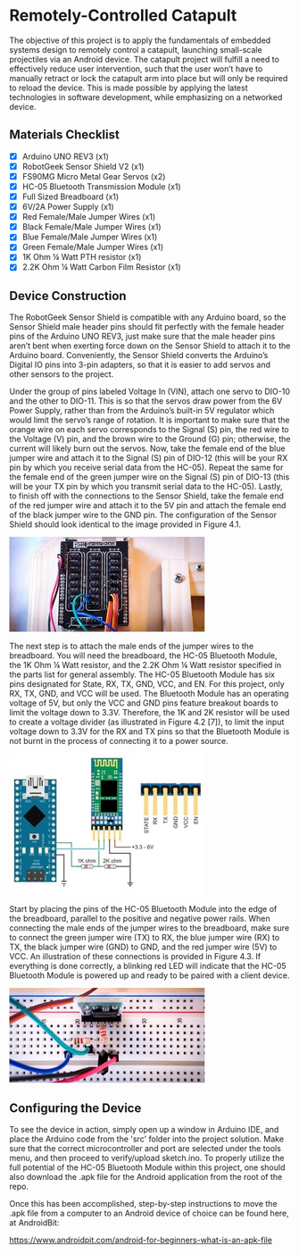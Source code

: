 Remotely-Controlled Catapult
==========================================================================
The objective of this project is to apply the fundamentals of embedded systems design to remotely control a catapult, launching small-scale projectiles via an Android device. The catapult project will fulfill a need to effectively reduce user intervention, such that the user won’t have to manually retract or lock the catapult arm into place but will only be required to reload the device. This is made possible by applying the latest technologies in software development, while emphasizing on a networked device.

Materials Checklist
------------------------------------------------------------------------
* [x] Arduino UNO REV3 (x1)
* [x] RobotGeek Sensor Shield V2 (x1)
* [x] FS90MG Micro Metal Gear Servos (x2)
* [x] HC-05 Bluetooth Transmission Module (x1)
* [x] Full Sized Breadboard (x1)
* [x] 6V/2A Power Supply (x1)
* [x] Red Female/Male Jumper Wires (x1)
* [x] Black Female/Male Jumper Wires (x1)
* [x] Blue Female/Male Jumper Wires (x1)
* [x] Green Female/Male Jumper Wires (x1)
* [x] 1K Ohm ¼ Watt PTH resistor (x1)
* [x] 2.2K Ohm ¼ Watt Carbon Film Resistor (x1)

Device Construction
------------------------------------------------------------------------
The RobotGeek Sensor Shield is compatible with any Arduino board, so the Sensor Shield male header pins should fit perfectly with the female header pins of the Arduino UNO REV3, just make sure that the male header pins aren’t bent when exerting force down on the Sensor Shield to attach it to the Arduino board. Conveniently, the Sensor Shield converts the Arduino’s Digital IO pins into 3-pin adapters, so that it is easier to add servos and other sensors to the project. 

Under the group of pins labeled Voltage In (VIN), attach one servo to DIO-10 and the other to DIO-11. This is so that the servos draw power from the 6V Power Supply, rather than from the Arduino’s built-in 5V regulator which would limit the servo’s range of rotation. It is important to make sure that the orange wire on each servo corresponds to the Signal (S) pin, the red wire to the Voltage (V) pin, and the brown wire to the Ground (G) pin; otherwise, the current will likely burn out the servos. Now, take the female end of the blue jumper wire and attach it to the Signal (S) pin of DIO-12 (this will be your RX pin by which you receive serial data from the HC-05). Repeat the same for the female end of the green jumper wire on the Signal (S) pin of DIO-13 (this will be your TX pin by which you transmit serial data to the HC-05). Lastly, to finish off with the connections to the Sensor Shield, take the female end of the red jumper wire and attach it to the 5V pin and attach the female end of the black jumper wire to the GND pin. The configuration of the Sensor Shield should look identical to the image provided in Figure 4.1.

![Sensor Shield Wiring](images/wiring-schematics.jpg?raw=true "RobotGeek Sensor Shield Wiring")

The next step is to attach the male ends of the jumper wires to the breadboard. You will need the breadboard, the HC-05 Bluetooth Module, the 1K Ohm ¼ Watt resistor, and the 2.2K Ohm ¼ Watt resistor specified in the parts list for general assembly. The HC-05 Bluetooth Module has six pins designated for State, RX, TX, GND, VCC, and EN. For this project, only RX, TX, GND, and VCC will be used. The Bluetooth Module has an operating voltage of 5V, but only the VCC and GND pins feature breakout boards to limit the voltage down to 3.3V. Therefore, the 1K and 2K resistor will be used to create a voltage divider (as illustrated in Figure 4.2 [7]), to limit the input voltage down to 3.3V for the RX and TX pins so that the Bluetooth Module is not burnt in the process of connecting it to a power source.

![Voltage Divider Diagram](images/voltage-divider.jpg?raw=true "Voltage Divider for HC-05")
 
Start by placing the pins of the HC-05 Bluetooth Module into the edge of the breadboard, parallel to the positive and negative power rails. When connecting the male ends of the jumper wires to the breadboard, make sure to connect the green jumper wire (TX) to RX, the blue jumper wire (RX) to TX, the black jumper wire (GND) to GND, and the red jumper wire (5V) to VCC. An illustration of these connections is provided in Figure 4.3. If everything is done correctly, a blinking red LED will indicate that the HC-05 Bluetooth Module is powered up and ready to be paired with a client device.

![Breadboard Wiring](images/breadboard.jpg?raw=true "HC-05 Bluetooth Module Wiring")
 
Configuring the Device
--------------------------------------------------------------
To see the device in action, simply open up a window in Arduino IDE, and place the Arduino code from the 'src' folder into the project solution. Make sure that the correct microcontroller and port are selected under the tools menu, and then proceed to verify/upload sketch.ino. To properly utilize the full potential of the  HC-05 Bluetooth Module within this project, one should also download the .apk file for the Android application from the root of the repo. 

Once this has been accomplished, step-by-step instructions to move the .apk file from a computer to an Android device of choice can be found here, at AndroidBit: 

https://www.androidpit.com/android-for-beginners-what-is-an-apk-file  


